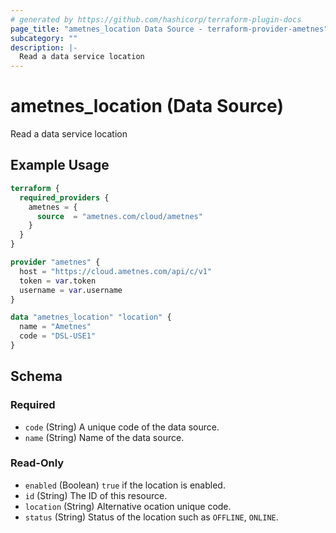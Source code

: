 ```yaml
---
# generated by https://github.com/hashicorp/terraform-plugin-docs
page_title: "ametnes_location Data Source - terraform-provider-ametnes"
subcategory: ""
description: |-
  Read a data service location
---
```


# ametnes_location (Data Source)

Read a data service location

## Example Usage

```terraform
terraform {
  required_providers {
    ametnes = {
      source  = "ametnes.com/cloud/ametnes"
    }
  }
}

provider "ametnes" {
  host = "https://cloud.ametnes.com/api/c/v1"
  token = var.token
  username = var.username
}

data "ametnes_location" "location" {
  name = "Ametnes"
  code = "DSL-USE1"
}
```

<!-- schema generated by tfplugindocs -->
## Schema

### Required

- `code` (String) A unique code of the data source.
- `name` (String) Name of the data source.

### Read-Only

- `enabled` (Boolean) `true` if the location is enabled.
- `id` (String) The ID of this resource.
- `location` (String) Alternative ocation unique code.
- `status` (String) Status of the location such as `OFFLINE`, `ONLINE`.


